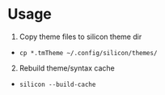 # Usage

1. Copy theme files to silicon theme dir
  * `cp *.tmTheme ~/.config/silicon/themes/`
2. Rebuild theme/syntax cache
  * `silicon --build-cache `
